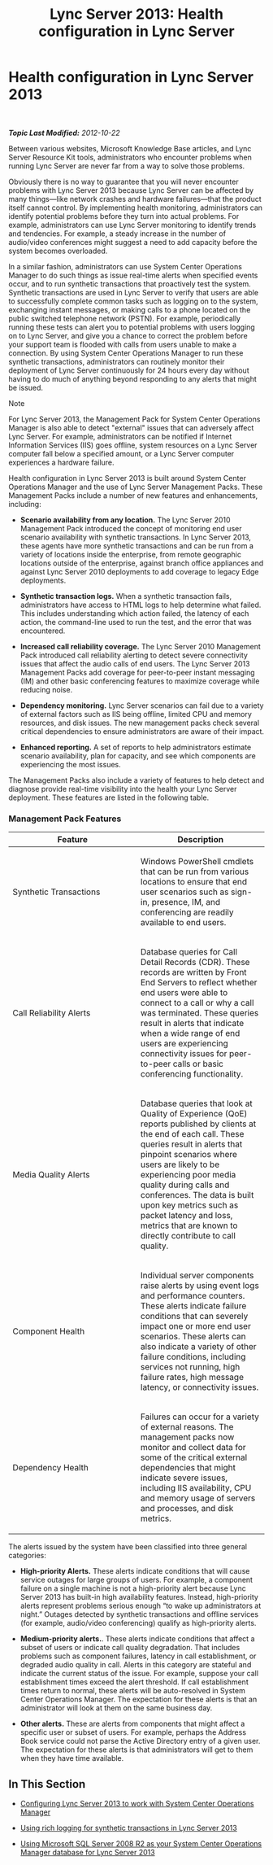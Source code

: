 ﻿---
title: 'Lync Server 2013: Health configuration in Lync Server'
TOCTitle: Health configuration in Lync Server 2013
ms:assetid: c00a8c8e-c2d2-4557-8c42-211c7cc96550
ms:mtpsurl: https://technet.microsoft.com/en-us/library/JJ205234(v=OCS.15)
ms:contentKeyID: 48185305
ms.date: 07/23/2014
mtps_version: v=OCS.15
---

<div data-xmlns="http://www.w3.org/1999/xhtml">

<div class="topic" data-xmlns="http://www.w3.org/1999/xhtml" data-msxsl="urn:schemas-microsoft-com:xslt" data-cs="http://msdn.microsoft.com/en-us/">

<div data-asp="http://msdn2.microsoft.com/asp">

# Health configuration in Lync Server 2013

</div>

<div id="mainSection">

<div id="mainBody">

<span> </span>

_**Topic Last Modified:** 2012-10-22_

Between various websites, Microsoft Knowledge Base articles, and Lync Server Resource Kit tools, administrators who encounter problems when running Lync Server are never far from a way to solve those problems.

Obviously there is no way to guarantee that you will never encounter problems with Lync Server 2013 because Lync Server can be affected by many things—like network crashes and hardware failures—that the product itself cannot control. By implementing health monitoring, administrators can identify potential problems before they turn into actual problems. For example, administrators can use Lync Server monitoring to identify trends and tendencies. For example, a steady increase in the number of audio/video conferences might suggest a need to add capacity before the system becomes overloaded.

In a similar fashion, administrators can use System Center Operations Manager to do such things as issue real-time alerts when specified events occur, and to run synthetic transactions that proactively test the system. Synthetic transactions are used in Lync Server to verify that users are able to successfully complete common tasks such as logging on to the system, exchanging instant messages, or making calls to a phone located on the public switched telephone network (PSTN). For example, periodically running these tests can alert you to potential problems with users logging on to Lync Server, and give you a chance to correct the problem before your support team is flooded with calls from users unable to make a connection. By using System Center Operations Manager to run these synthetic transactions, administrators can routinely monitor their deployment of Lync Server continuously for 24 hours every day without having to do much of anything beyond responding to any alerts that might be issued.

<div>


> [!NOTE]  
> For Lync Server 2013, the Management Pack for System Center Operations Manager is also able to detect "external" issues that can adversely affect Lync Server. For example, administrators can be notified if Internet Information Services (IIS) goes offline, system resources on a Lync Server computer fall below a specified amount, or a Lync Server computer experiences a hardware failure.



</div>

Health configuration in Lync Server 2013 is built around System Center Operations Manager and the use of Lync Server Management Packs. These Management Packs include a number of new features and enhancements, including:

  - **Scenario availability from any location.** The Lync Server 2010 Management Pack introduced the concept of monitoring end user scenario availability with synthetic transactions. In Lync Server 2013, these agents have more synthetic transactions and can be run from a variety of locations inside the enterprise, from remote geographic locations outside of the enterprise, against branch office appliances and against Lync Server 2010 deployments to add coverage to legacy Edge deployments.

  - **Synthetic transaction logs.** When a synthetic transaction fails, administrators have access to HTML logs to help determine what failed. This includes understanding which action failed, the latency of each action, the command-line used to run the test, and the error that was encountered.

  - **Increased call reliability coverage.** The Lync Server 2010 Management Pack introduced call reliability alerting to detect severe connectivity issues that affect the audio calls of end users. The Lync Server 2013 Management Packs add coverage for peer-to-peer instant messaging (IM) and other basic conferencing features to maximize coverage while reducing noise.

  - **Dependency monitoring.** Lync Server scenarios can fail due to a variety of external factors such as IIS being offline, limited CPU and memory resources, and disk issues. The new management packs check several critical dependencies to ensure administrators are aware of their impact.

  - **Enhanced reporting.** A set of reports to help administrators estimate scenario availability, plan for capacity, and see which components are experiencing the most issues.

The Management Packs also include a variety of features to help detect and diagnose provide real-time visibility into the health your Lync Server deployment. These features are listed in the following table.

### Management Pack Features

<table>
<colgroup>
<col style="width: 50%" />
<col style="width: 50%" />
</colgroup>
<thead>
<tr class="header">
<th>Feature</th>
<th>Description</th>
</tr>
</thead>
<tbody>
<tr class="odd">
<td><p>Synthetic Transactions</p></td>
<td><p>Windows PowerShell cmdlets that can be run from various locations to ensure that end user scenarios such as sign-in, presence, IM, and conferencing are readily available to end users.</p></td>
</tr>
<tr class="even">
<td><p>Call Reliability Alerts</p></td>
<td><p>Database queries for Call Detail Records (CDR). These records are written by Front End Servers to reflect whether end users were able to connect to a call or why a call was terminated. These queries result in alerts that indicate when a wide range of end users are experiencing connectivity issues for peer-to-peer calls or basic conferencing functionality.</p></td>
</tr>
<tr class="odd">
<td><p>Media Quality Alerts</p></td>
<td><p>Database queries that look at Quality of Experience (QoE) reports published by clients at the end of each call. These queries result in alerts that pinpoint scenarios where users are likely to be experiencing poor media quality during calls and conferences. The data is built upon key metrics such as packet latency and loss, metrics that are known to directly contribute to call quality.</p></td>
</tr>
<tr class="even">
<td><p>Component Health</p></td>
<td><p>Individual server components raise alerts by using event logs and performance counters. These alerts indicate failure conditions that can severely impact one or more end user scenarios. These alerts can also indicate a variety of other failure conditions, including services not running, high failure rates, high message latency, or connectivity issues.</p></td>
</tr>
<tr class="odd">
<td><p>Dependency Health</p></td>
<td><p>Failures can occur for a variety of external reasons. The management packs now monitor and collect data for some of the critical external dependencies that might indicate severe issues, including IIS availability, CPU and memory usage of servers and processes, and disk metrics.</p></td>
</tr>
</tbody>
</table>


The alerts issued by the system have been classified into three general categories:

  - **High-priority Alerts.** These alerts indicate conditions that will cause service outages for large groups of users. For example, a component failure on a single machine is not a high-priority alert because Lync Server 2013 has built-in high availability features. Instead, high-priority alerts represent problems serious enough “to wake up administrators at night.” Outages detected by synthetic transactions and offline services (for example, audio/video conferencing) qualify as high-priority alerts.

  - **Medium-priority alerts.**. These alerts indicate conditions that affect a subset of users or indicate call quality degradation. That includes problems such as component failures, latency in call establishment, or degraded audio quality in call. Alerts in this category are stateful and indicate the current status of the issue. For example, suppose your call establishment times exceed the alert threshold. If call establishment times return to normal, these alerts will be auto-resolved in System Center Operations Manager. The expectation for these alerts is that an administrator will look at them on the same business day.

  - **Other alerts.** These are alerts from components that might affect a specific user or subset of users. For example, perhaps the Address Book service could not parse the Active Directory entry of a given user. The expectation for these alerts is that administrators will get to them when they have time available.

<div>

## In This Section

  - [Configuring Lync Server 2013 to work with System Center Operations Manager](lync-server-2013-configuring-lync-server-to-work-with-system-center-operations-manager.md)

  - [Using rich logging for synthetic transactions in Lync Server 2013](lync-server-2013-using-rich-logging-for-synthetic-transactions.md)

  - [Using Microsoft SQL Server 2008 R2 as your System Center Operations Manager database for Lync Server 2013](lync-server-2013-using-microsoft-sql-server-2008-r2-as-your-system-center-operations-manager-database.md)

</div>

</div>

<span> </span>

</div>

</div>

</div>

